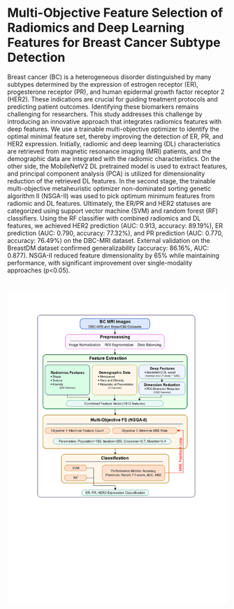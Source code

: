 # Multi-Objective Feature Selection of Radiomics and Deep Learning Features for Breast Cancer Subtype Detection

Breast cancer (BC) is a heterogeneous disorder distinguished by many subtypes determined by the expression of estrogen receptor (ER), progesterone receptor (PR), and human epidermal growth factor receptor 2 (HER2). These indications are crucial for guiding treatment protocols and predicting patient outcomes. Identifying these biomarkers remains challenging for researchers. This study addresses this challenge by introducing an innovative approach that integrates radiomics features with deep features. We use a trainable multi-objective optimizer to identify the optimal minimal feature set, thereby improving the detection of ER, PR, and HER2 expression. Initially, radiomic and deep learning (DL) characteristics are retrieved from magnetic resonance imaging (MRI) patients, and the demographic data are integrated with the radiomic characteristics. On the other side, the MobileNetV2 DL pretrained model is used to extract features, and principal component analysis (PCA) is utilized for dimensionality reduction of the retrieved DL features. In the second stage, the trainable multi-objective metaheuristic optimizer non-dominated sorting genetic algorithm II (NSGA-II) was used to pick optimum minimum features from radiomic and DL features. Ultimately, the ER/PR and HER2 statuses are categorized using support vector machine (SVM) and random forest (RF) classifiers. Using the RF classifier with combined radiomics and DL features, we achieved HER2 prediction (AUC: 0.913, accuracy: 89.19%), ER prediction (AUC: 0.790, accuracy: 77.32%), and PR prediction (AUC: 0.770, accuracy: 76.49%) on the DBC-MRI dataset. External validation on the BreastDM dataset confirmed generalizability (accuracy: 86.16%, AUC: 0.877). NSGA-II reduced feature dimensionality by 65% while maintaining performance, with significant improvement over single-modality approaches (p<0.05). 

#
![The Proposed Structure Image](STR3.png)
